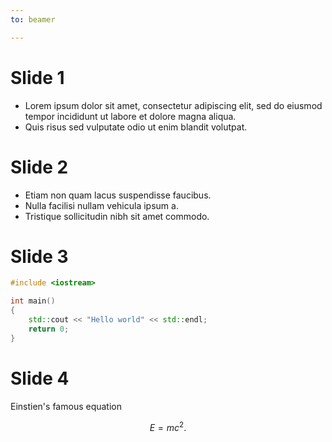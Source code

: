 ```yaml
---
to: beamer

---
```


# Slide 1

- Lorem ipsum dolor sit amet, consectetur adipiscing elit, sed do eiusmod tempor incididunt ut labore et dolore magna aliqua. 
- Quis risus sed vulputate odio ut enim blandit volutpat.

# Slide 2

- Etiam non quam lacus suspendisse faucibus.
- Nulla facilisi nullam vehicula ipsum a.
- Tristique sollicitudin nibh sit amet commodo.

# Slide 3

~~~cpp
#include <iostream>

int main()
{
    std::cout << "Hello world" << std::endl;
    return 0;
}
~~~

# Slide 4

Einstien's famous equation

$$
E = m c^2.
$$
